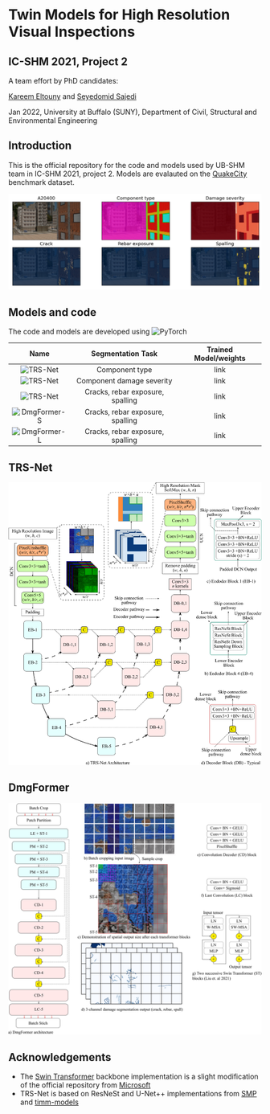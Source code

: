 # Twin Models for High Resolution Visual Inspections
## IC-SHM 2021, Project 2

A team effort by PhD candidates:

[Kareem Eltouny](https://github.com/keltouny) and [Seyedomid Sajedi](https://github.com/OmidSaj)

Jan 2022, 
University at Buffalo (SUNY), 
Department of Civil, Structural and Environmental Engineering

## Introduction
This is the official repository for the code and models used by UB-SHM team in IC-SHM 2021, project 2. Models are evalauted on the [QuakeCity](https://sail.cive.uh.edu/quakecity/) benchmark dataset. 

![Segmentation demo](https://github.com/OmidSaj/UB-Twin-Vision/blob/main/Assets/Figures/A20400.png)

## Models and code
The code and models are developed using ![PyTorch](https://pytorch.org/)

| Name | Segmentation Task | Trained Model/weights |
| :---: | :---: | :---: | 
| ![TRS-Net](https://github.com/OmidSaj/UB-Twin-Vision/tree/main/TRSNet/TASK1) | Component type | link |
| ![TRS-Net](https://github.com/OmidSaj/UB-Twin-Vision/tree/main/TRSNet/TASK2)  | Component damage severity | link |
| ![TRS-Net](https://github.com/OmidSaj/UB-Twin-Vision/tree/main/TRSNet/TASK3)  | Cracks, rebar exposure, spalling | link |
| ![DmgFormer-S](https://github.com/OmidSaj/UB-Twin-Vision/tree/main/DmgFormer) | Cracks, rebar exposure, spalling | link |
| ![DmgFormer-L](https://github.com/OmidSaj/UB-Twin-Vision/tree/main/DmgFormer) | Cracks, rebar exposure, spalling | link |

## TRS-Net

![TRS-Net](https://github.com/OmidSaj/UB-Twin-Vision/blob/main/Assets/Figures/TRS-Net.png)

## DmgFormer

![DmgFormer](https://github.com/OmidSaj/UB-Twin-Vision/blob/main/Assets/Figures/DmgFormer.jpg)

## Acknowledgements
* The [Swin Transformer](https://github.com/microsoft/Swin-Transformer) backbone implementation is a slight modification of the official repository from [Microsoft ](https://github.com/microsoft/Swin-Transformer)
* TRS-Net is based on ResNeSt and U-Net++ implementations from [SMP](https://github.com/qubvel/segmentation_models.pytorch) and [timm-models](https://github.com/rwightman/pytorch-image-models)
